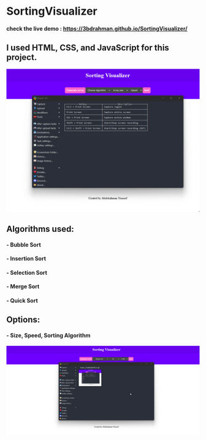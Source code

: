 # SortingVisualizer
#### check the live demo : https://3bdrahman.github.io/SortingVisualizer/
## I used HTML, CSS, and JavaScript for this project. 

![](Sorting_Visualizer.gif)

## Algorithms used: 
#### - Bubble Sort
#### - Insertion Sort
#### - Selection Sort
#### - Merge Sort
#### - Quick Sort

## Options: 
#### - Size, Speed, Sorting Algorithm
![](Options.gif)


